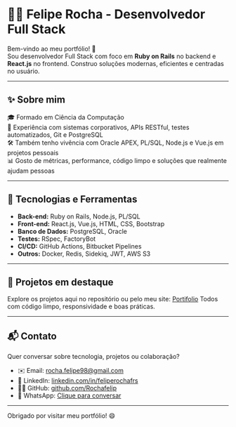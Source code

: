 # 👨‍💻 Felipe Rocha - Desenvolvedor Full Stack

Bem-vindo ao meu portfólio! 🚀  
Sou desenvolvedor Full Stack com foco em **Ruby on Rails** no backend e **React.js** no frontend. Construo soluções modernas, eficientes e centradas no usuário.

---

## ✨ Sobre mim

🎓 Formado em Ciência da Computação  
💼 Experiência com sistemas corporativos, APIs RESTful, testes automatizados, Git e PostgreSQL  
🛠️ Também tenho vivência com Oracle APEX, PL/SQL, Node.js e Vue.js em projetos pessoais  
📊 Gosto de métricas, performance, código limpo e soluções que realmente ajudam pessoas

---

## 🧰 Tecnologias e Ferramentas

- **Back-end:** Ruby on Rails, Node.js, PL/SQL  
- **Front-end:** React.js, Vue.js, HTML, CSS, Bootstrap  
- **Banco de Dados:** PostgreSQL, Oracle  
- **Testes:** RSpec, FactoryBot  
- **CI/CD:** GitHub Actions, Bitbucket Pipelines  
- **Outros:** Docker, Redis, Sidekiq, JWT, AWS S3

---

## 📁 Projetos em destaque

Explore os projetos aqui no repositório ou pelo meu site: [Portifolio](https://rochafelip.github.io/Portifolio/)
Todos com código limpo, responsividade e boas práticas.

---

## 📬 Contato

Quer conversar sobre tecnologia, projetos ou colaboração?

- ✉️ Email: rocha.felipe98@gmail.com  
- 💼 LinkedIn: [linkedin.com/in/feliperochafrs](https://www.linkedin.com/in/feliperochafrs/)  
- 🧑‍💻 GitHub: [github.com/Rochafelip](https://github.com/Rochafelip)  
- 📱 WhatsApp: [Clique para conversar](https://wa.me/(81)997524801)

---

Obrigado por visitar meu portfólio! 😄  
